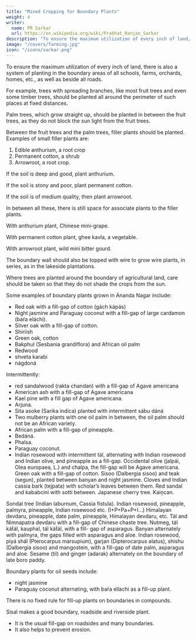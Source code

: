 ```yaml
---
title: "Mixed Cropping for Boundary Plants"
weight: 4
writer:
  name: PR Sarkar
  url: https://en.wikipedia.org/wiki/Prabhat_Ranjan_Sarkar
description: "To ensure the maximum utilization of every inch of land, plants are used in the boundary areas of all schools, farms, orchards, homes, etc"
image: "/covers/farming.jpg"
icon: "/icons/sarkar.png"
---
```



To ensure the maximum utilization of every inch of land, there is also a system of planting in the boundary areas of all schools, farms, orchards, homes, etc., as well as beside all roads. 

For example, trees with spreading branches, like most fruit trees and even some timber trees, should be planted all around the perimeter of such places at fixed distances. 

Palm trees, which grow straight up, should be planted in between the fruit trees, as they do not block the sun light from the fruit trees. 

Between the fruit trees and the palm trees, filler plants should be planted. Examples of small filler plants are:

1. Edible anthurium, a root crop
2. Permanent cotton, a shrub
3. Arrowroot, a root crop. 

If the soil is deep and good, plant anthurium. 

If the soil is stony and poor, plant permanent cotton. 

If the soil is of medium quality, then plant arrowroot. 

In between all these, there is still space for associate plants to the filler plants. 

With anthurium plant, Chinese mini-grape.

With permanent cotton plant, ghee kavla, a vegetable.

With arrowroot plant, wild mini bitter gourd. 

The boundary wall should also be topped with wire to grow wire plants, in series, as in the lakeside plantations. 

Where trees are planted around the boundary of agricultural land, care should be taken so that they do not shade the crops from the sun.

Some examples of boundary plants grown in Ánanda Nagar include:
- Red oak with a fill-gap of cotton (gách kápás)
- Night jasmine and Paraguay coconut with a fill-gap of large cardamon (baŕa eláchi).
- Silver oak with a fill-gap of cotton.
- Shiriish
- Green oak, cotton
- Bakphul (Sesbania grandiflora) and African oil palm
- Redwood
- shveta karabi
- nágdoná

Intermittently:
- red sandalwood (rakta chandan) with a fill-gap of Agave americana
- American ash with a fill-gap of Agave americana
- Kael pine with a fill gap of Agave americana.
- Arjuna.
- Sita asoke (Sarika indica) planted with intermittent sábu dáná
- Two mulberry plants with one oil palm in between, the oil palm should not be an African variety.
- African palm with a fill-gap of pineapple.
- Bedáná.
- Phalsa.
- Paraguay coconut.
- Indian rosewood with intermittent tál, alternating with Indian rosewood and Indian olive, and pineapple as a fill-gap.
Occidental olive (jalpái, Olea europaea, L.) and chalpa, the fill-gap will be Agave americana.
Green oak with a fill-gap of cotton.
Sisoo (Dalbergia sisoo) and teak (segun), planted between banyan and night jasmine.
Cloves and Indian cassia bark (tejpata) with scholar’s leaves between them.
Red sandal and kababcini with sotti between.
Japanese cherry tree.
Kaiṋcan.

Sondal tree (Indian laburnum, Cassia fistula).
Indian rosewood, pineapple, palmyra, pineapple, Indian rosewood etc. (I+P+Pa+P+I…)
Himalayan devdaru, pineapple, date palm, pineapple, Himalayan devdaru, etc.
Tál and Nimnapatra devdaru with a fill-gap of Chinese chaste tree.
Nutmeg, tál kát́ál, kauphal, tál kát́ál, with a fill- gap of asparagus.
Banyan alternately with palmyra, the gaps filled with asparagus and aloe.
Indian rosewood, piyá shál (Pterocarpus marsupium), garjan (Dipterocarpus alatus), shishu (Dalbergia sisoo) and mangostein, with a fill-gap of date palm, asparagus and aloe.
Sesame (til) and ginger (adarak) alternately on the boundary of late boro paddy.

Boundary plants for oil seeds include:
- night jasmine
- Paraguay coconut alternating, with baŕa ellachi as a fill-up plant.

There is no fixed rule for fill-up plants on boundaries in compounds. 

Sisal makes a good boundary, roadside and riverside plant.
- It is the usual fill-gap on roadsides and many boundaries. 
- It also helps to prevent erosion.
